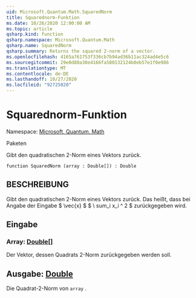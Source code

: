 ```yaml
---
uid: Microsoft.Quantum.Math.SquaredNorm
title: Squarednorm-Funktion
ms.date: 10/26/2020 12:00:00 AM
ms.topic: article
qsharp.kind: function
qsharp.namespace: Microsoft.Quantum.Math
qsharp.name: SquaredNorm
qsharp.summary: Returns the squared 2-norm of a vector.
ms.openlocfilehash: 4165a761753f336cb7b94ad36b11ac324ad4e5c6
ms.sourcegitcommit: 29e0d88a30e4166fa580132124b0eb57e1f0e986
ms.translationtype: MT
ms.contentlocale: de-DE
ms.lasthandoff: 10/27/2020
ms.locfileid: "92725020"
---
```

# <a name="squarednorm-function"></a>Squarednorm-Funktion

Namespace: [Microsoft. Quantum. Math](xref:Microsoft.Quantum.Math)

Paketen [](https://nuget.org/packages/)


Gibt den quadratischen 2-Norm eines Vektors zurück.

```qsharp
function SquaredNorm (array : Double[]) : Double
```


## <a name="description"></a>BESCHREIBUNG

Gibt den quadratischen 2-Norm eines Vektors zurück. Das heißt, dass bei Angabe der Eingabe $ \vec{x} $ $ \ sum_i x_i ^ 2 $ zurückgegeben wird.

## <a name="input"></a>Eingabe

### <a name="array--double"></a>Array: [Double](xref:microsoft.quantum.lang-ref.double)[]

Der Vektor, dessen Quadrats 2-Norm zurückgegeben werden soll.



## <a name="output--double"></a>Ausgabe: [Double](xref:microsoft.quantum.lang-ref.double)

Die Quadrat-2-Norm von `array` .